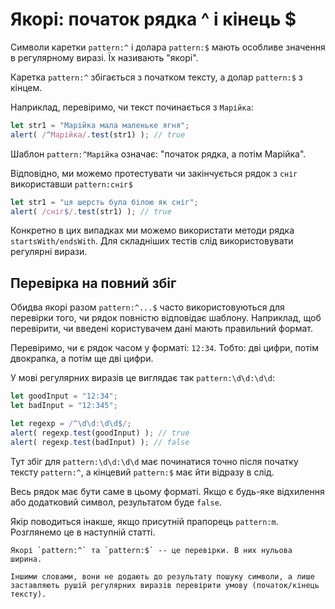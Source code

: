# Якорі: початок рядка ^ і кінець $

Символи каретки `pattern:^` і долара `pattern:$` мають особливе значення в регулярному виразі. Їх називають "якорі".

Каретка `pattern:^` збігається з початком тексту, а долар `pattern:$` з кінцем.

Наприклад, перевіримо, чи текст починається з `Марійка`:

```js run
let str1 = "Марійка мала маленьке ягня";
alert( /^Марійка/.test(str1) ); // true
```

Шаблон `pattern:^Марійка` означає: "початок рядка, а потім Марійка".

Відповідно, ми можемо протестувати чи закінчується рядок з `сніг` використавши `pattern:сніг$`

```js run
let str1 = "ця шерсть була білою як сніг";
alert( /сніг$/.test(str1) ); // true
```

Конкретно в цих випадках ми можемо використати методи рядка `startsWith/endsWith`. Для складніших тестів слід використовувати регулярні вирази.

## Перевірка на повний збіг

Обидва якорі разом `pattern:^...$` часто використовуються для перевірки того, чи рядок повністю відповідає шаблону. Наприклад, щоб перевірити, чи введені користувачем дані мають правильний формат.

Перевіримо, чи є рядок часом у форматі: `12:34`. Тобто: дві цифри, потім двокрапка, а потім ще дві цифри.

У мові регулярних виразів це виглядає так `pattern:\d\d:\d\d`:

```js run
let goodInput = "12:34";
let badInput = "12:345";

let regexp = /^\d\d:\d\d$/;
alert( regexp.test(goodInput) ); // true
alert( regexp.test(badInput) ); // false
```

Тут збіг для `pattern:\d\d:\d\d` має починатися точно після початку тексту `pattern:^`, а кінцевий `pattern:$` має йти відразу в слід.

Весь рядок має бути саме в цьому форматі. Якщо є будь-яке відхилення або додатковий символ, результатом буде `false`.

Якір поводиться інакше, якщо присутній прапорець `pattern:m`. Розглянемо це в наступній статті.

```smart header="У якорів \"нульова ширина\""
Якорі `pattern:^` та `pattern:$` -- це перевірки. В них нульова ширина.

Іншими словами, вони не додають до результату пошуку символи, а лише заставляють рушій регулярних виразів перевірити умову (початок/кінець тексту).
```
